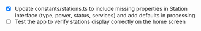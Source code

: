 - [x] Update constants/stations.ts to include missing properties in Station interface (type, power, status, services) and add defaults in processing
- [ ] Test the app to verify stations display correctly on the home screen
